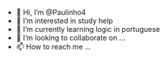 - 👋 Hi, I’m @Paulinho4
- 👀 I’m interested in study help
- 🌱 I’m currently learning logic in portuguese
- 💞️ I’m looking to collaborate on ...
- 📫 How to reach me ...

<!---
Paulinho4/Paulinho4 is a ✨ special ✨ repository because its `README.md` (this file) appears on your GitHub profile.
You can click the Preview link to take a look at your changes.
--->
